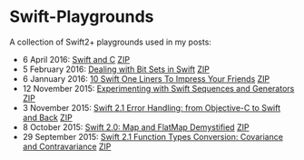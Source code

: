 # Swift-Playgrounds

A collection of Swift2+ playgrounds used in my posts:

* 6 April 2016: [Swift and C]() [ZIP](https://github.com/uraimo/Swift-Playgrounds/raw/master/archives/2016-04-06-Swift-And-C.zip)
* 5 February 2016: [Dealing with Bit Sets in Swift](https://www.uraimo.com/2016/02/05/Dealing-With-Bit-Sets-In-Swift) [ZIP](https://github.com/uraimo/Swift-Playgrounds/raw/master/archives/2016-02-5-Bitwise-Playground.playground.zip)
* 6 Jannuary 2016: [10 Swift One Liners To Impress Your Friends](http://www.uraimo.com/2016/01/06/10-Swift-One-Liners-To-Impress-Your-Friends/) [ZIP](https://github.com/uraimo/Swift-Playgrounds/raw/master/archives/2016-01-6-Swift-One-Liners-Playground.playground.zip)
* 12 November 2015: [Experimenting with Swift Sequences and Generators](http://www.uraimo.com/2015/11/12/experimenting-with-swift-2-sequencetype-generatortype/) [ZIP](https://github.com/uraimo/Swift-Playgrounds/raw/master/archives/2015-11-12-SequenceTypeGeneratorTypePlayground.playground.zip)
* 3 November 2015: [Swift 2.1 Error Handling: from Objective-C to Swift and Back](http://www.uraimo.com/2015/11/03/error-handling-from-objective-c-to-swift-2-and-back/) [ZIP](https://github.com/uraimo/Swift-Playgrounds/raw/master/archives/2015-11-Swift2ErrorHandling.zip)
* 8 October 2015: [Swift 2.0: Map and FlatMap Demystified](http://www.uraimo.com/2015/10/08/Swift2-map-flatmap-demystified/) [ZIP](https://github.com/uraimo/Swift-Playgrounds/raw/master/archives/2015-10-MapFlatMapPlayground.playground.zip)
* 29 September 2015: [Swift 2.1 Function Types Conversion: Covariance and Contravariance](http://www.uraimo.com/2015/09/29/Swift2.1-Function-Types-Conversion-Covariance-Contravariance/) [ZIP](https://github.com/uraimo/Swift-Playgrounds/raw/master/archives/2015-09-VariancePlayground.playground.zip)
